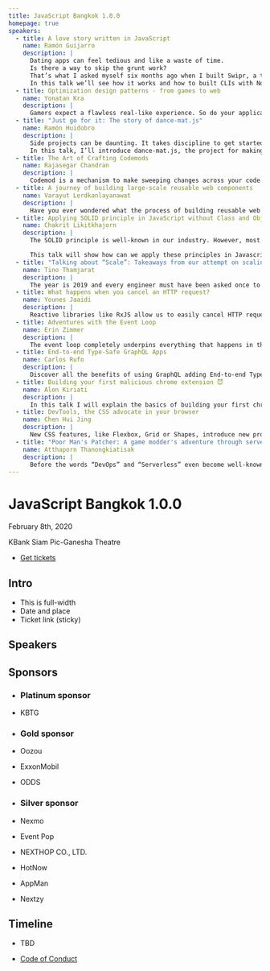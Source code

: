 ```yaml
---
title: JavaScript Bangkok 1.0.0
homepage: true
speakers:
  - title: A love story written in JavaScript
    name: Ramón Guijarro
    description: |
      Dating apps can feel tedious and like a waste of time.
      Is there a way to skip the grunt work?
      That’s what I asked myself six months ago when I built Swipr, a tool written in JavaScript that does the swiping for you.
      In this talk we’ll see how it works and how to built CLIs with Node along the way.
  - title: Optimization design patterns - from games to web
    name: Yonatan Kra
    description: |
      Gamers expect a flawless real-like experience. So do your applications users. Utilizing techniques that are heavily used in games, can help you boost your app’s performance and also save you money in cloud expanses. We’ll see how you can save on CPU, memory and bandwidth with these techniques.
  - title: "Just go for it: The story of dance-mat.js"
    name: Ramón Huidobro
    description: |
      Side projects can be daunting. It takes discipline to get started, and even more so to finish.
      In this talk, I’ll introduce dance-mat.js, the project for making a Dance Dance Revolution controller with a yoga mat, a Raspberry Pi, conductive paint, and Node.js.
  - title: The Art of Crafting Codemods
    name: Rajasegar Chandran
    description: |
      Codemod is a mechanism to make sweeping changes across your code with ease and effectiveness, assisting in large-scale migrations of the code-base. This can be performed through automated tools such as jscodeshift.
  - title: A journey of building large-scale reusable web components
    name: Varayut Lerdkanlayanawat
    description: |
      Have you ever wondered what the process of building reusable web components that are used by 200+ developer teams looks like? In this talk, you will be walked through all aspects that need to be considered while designing and implementing reusable web components along with fun real-world examples.
  - title: Applying SOLID principle in JavaScript without Class and Object
    name: Chakrit Likitkhajorn
    description: |
      The SOLID principle is well-known in our industry. However, most of the articles, books, and examples are based on traditional Object-oriented language constructs.

      This talk will show how can we apply these principles in Javascript where classes are not necessary nor encouraged.
  - title: "Talking about “Scale”: Takeaways from our attempt on scaling a small system in the Gojek Universe"
    name: Tino Thamjarat
    description: |
      The year is 2019 and every engineer must have been asked once to build a “scalable” system. I will be telling the story of our team journey in building a financial system that serves 20X traffic in less than a year. Engineering practices, wrong (and right!) decisions, process improvement and more!
  - title: What happens when you cancel an HTTP request?
    name: Younes Jaaidi
    description: |
      Reactive libraries like RxJS allow us to easily cancel HTTP requests but is that really efficient? What really happens on the back-end? Is it possible to propagate the cancelation from the front-end through our microservices and cancel the database query?
  - title: Adventures with the Event Loop
    name: Erin Zimmer
    description: |
      The event loop completely underpins everything that happens in the browser. Yet many developers know very little about it. This talk will help them better understand the nitty-gritty of what’s really going on when you create a Promise, add an event listener, or request an animation frame.
  - title: End-to-end Type-Safe GraphQL Apps
    name: Carlos Rufo
    description: |
      Discover all the benefits of using GraphQL adding End-to-end Type-Safety to your app with this live-coding talk. At the end of such, you’ll want to refactor your codebase in order to take all the advantages of TypeScript, GraphQL & React working together on a SpaceX demo 🚀
  - title: Building your first malicious chrome extension 😈
    name: Alon Kiriati
    description: |
      In this talk I will explain the basics of building your first chrome extension, in just a couple of minutes! It takes few more lines to turn it into a malicious one. The main purpose here is not to turn you into a hacker, but to increase awareness to these “small” and “harmless” plugins.
  - title: DevTools, the CSS advocate in your browser
    name: Chen Hui Jing
    description: |
      New CSS features, like Flexbox, Grid or Shapes, introduce new properties that can sometimes be complicated to people who are encountering them for the first time. This talk will introduce DevTools features that can help us understand what’s going on, and make it less intimidating to try out new CSS.
  - title: "Poor Man's Patcher: A game modder's adventure through serverless sea without money"
    name: Atthaporn Thanongkiatisak
    description: |
      Before the words “DevOps” and “Serverless” even become well-known, I, as a hobbyist Game Modder, was trying to achieve these 2 things using JavaScript and a lot of free services for my mod distribution patcher app. In this talk, I’ll walk you through how I did it and what’s my thinking behind.
---
```


# JavaScript Bangkok 1.0.0

February 8th, 2020

KBank Siam Pic-Ganesha Theatre

- [Get tickets](https://javascriptbangkok.com/tickets)

## Intro

- This is full-width
- Date and place
- Ticket link (sticky)

## Speakers

<SpeakerList :speakers="$page.frontmatter.speakers"></SpeakerList>

## Sponsors

<SponsorList></SponsorList>

- ### Platinum sponsor

- KBTG

- ### Gold sponsor

- Oozou
- ExxonMobil
- ODDS

- ### Silver sponsor

- Nexmo
- Event Pop
- NEXTHOP CO., LTD.
- HotNow
- AppMan
- Nextzy

## Timeline

- TBD

- [Code of Conduct](./code-of-conduct)

<script>
import SpeakerList from './components/SpeakerList.vue'
import SponsorList from './components/SponsorList.vue'

export default {
  components: { SpeakerList, SponsorList }
}
</script>
